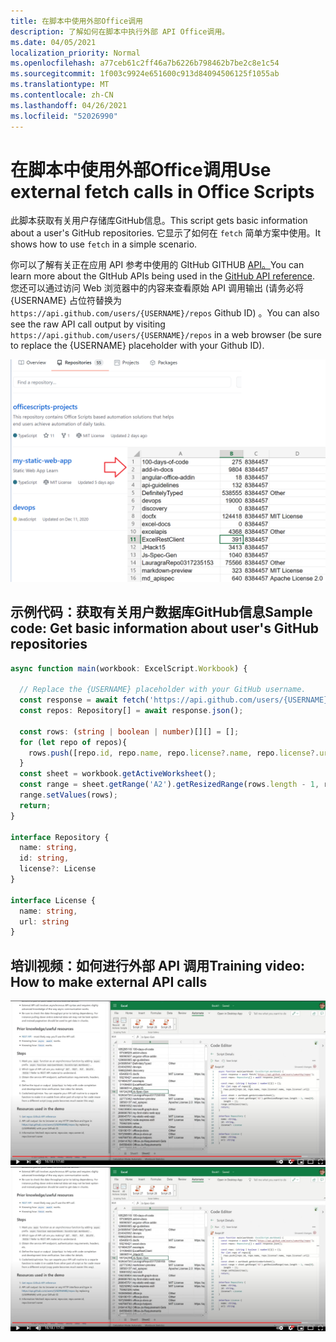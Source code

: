 ```yaml
---
title: 在脚本中使用外部Office调用
description: 了解如何在脚本中执行外部 API Office调用。
ms.date: 04/05/2021
localization_priority: Normal
ms.openlocfilehash: a77ceb61c2ff46a7b6226b798462b7be2c8e1c54
ms.sourcegitcommit: 1f003c9924e651600c913d84094506125f1055ab
ms.translationtype: MT
ms.contentlocale: zh-CN
ms.lasthandoff: 04/26/2021
ms.locfileid: "52026990"
---
```

# <a name="use-external-fetch-calls-in-office-scripts"></a><span data-ttu-id="55038-103">在脚本中使用外部Office调用</span><span class="sxs-lookup"><span data-stu-id="55038-103">Use external fetch calls in Office Scripts</span></span>

<span data-ttu-id="55038-104">此脚本获取有关用户存储库GitHub信息。</span><span class="sxs-lookup"><span data-stu-id="55038-104">This script gets basic information about a user's GitHub repositories.</span></span> <span data-ttu-id="55038-105">它显示了如何在 `fetch` 简单方案中使用。</span><span class="sxs-lookup"><span data-stu-id="55038-105">It shows how to use `fetch` in a simple scenario.</span></span>

<span data-ttu-id="55038-106">你可以了解有关正在应用 API 参考中使用的 GItHub GITHUB [API。](https://docs.github.com/rest/reference/repos#list-repositories-for-a-user)</span><span class="sxs-lookup"><span data-stu-id="55038-106">You can learn more about the GItHub APIs being used in the [GitHub API reference](https://docs.github.com/rest/reference/repos#list-repositories-for-a-user).</span></span> <span data-ttu-id="55038-107">您还可以通过访问 Web 浏览器中的内容来查看原始 API 调用输出 (请务必将 {USERNAME} 占位符替换为 `https://api.github.com/users/{USERNAME}/repos` Github ID) 。</span><span class="sxs-lookup"><span data-stu-id="55038-107">You can also see the raw API call output by visiting `https://api.github.com/users/{USERNAME}/repos` in a web browser (be sure to replace the {USERNAME} placeholder with your Github ID).</span></span>

![获取存储库信息示例](../../images/git.png)

## <a name="sample-code-get-basic-information-about-users-github-repositories"></a><span data-ttu-id="55038-109">示例代码：获取有关用户数据库GitHub信息</span><span class="sxs-lookup"><span data-stu-id="55038-109">Sample code: Get basic information about user's GitHub repositories</span></span>

```TypeScript
async function main(workbook: ExcelScript.Workbook) {

  // Replace the {USERNAME} placeholder with your GitHub username.
  const response = await fetch('https://api.github.com/users/{USERNAME}/repos');
  const repos: Repository[] = await response.json();
  
  const rows: (string | boolean | number)[][] = [];
  for (let repo of repos){ 
    rows.push([repo.id, repo.name, repo.license?.name, repo.license?.url])
  }
  const sheet = workbook.getActiveWorksheet();
  const range = sheet.getRange('A2').getResizedRange(rows.length - 1, rows[0].length - 1);
  range.setValues(rows);
  return;
}

interface Repository {
  name: string,
  id: string,
  license?: License 
}

interface License {
  name: string,
  url: string
}
```

## <a name="training-video-how-to-make-external-api-calls"></a><span data-ttu-id="55038-110">培训视频：如何进行外部 API 调用</span><span class="sxs-lookup"><span data-stu-id="55038-110">Training video: How to make external API calls</span></span>

<span data-ttu-id="55038-111">[![观看有关如何进行外部 API 调用的视频](../../images/api-vid.png)](https://youtu.be/fulP29J418E "如何进行外部 API 调用的视频")</span><span class="sxs-lookup"><span data-stu-id="55038-111">[![Watch video on how to make external API calls](../../images/api-vid.png)](https://youtu.be/fulP29J418E "Video on how to make external API calls")</span></span>
